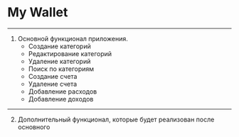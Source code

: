 # My Wallet

---

1. Основной функционал приложения. 
	- Создание категорий
	- Редактирование категорий
	- Удаление категорий
	- Поиск по категориям
	- Создание счета 
	- Удаление счета
	- Добавление расходов 
	- Добавление доходов

---
2. Дополнительный функционал, которые будет реализован после основного
